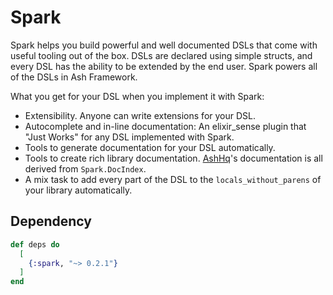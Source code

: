 # Spark

Spark helps you build powerful and well documented DSLs that come with useful tooling out of the box. DSLs are declared using simple structs, and every DSL has the ability to be extended by the end user. Spark powers all of the DSLs in Ash Framework.

What you get for your DSL when you implement it with Spark:

- Extensibility. Anyone can write extensions for your DSL.
- Autocomplete and in-line documentation: An elixir_sense plugin that "Just Works" for any DSL implemented with Spark.
- Tools to generate documentation for your DSL automatically.
- Tools to create rich library documentation. [AshHq](https://ash-hq.com)'s documentation is all derived from `Spark.DocIndex`.
- A mix task to add every part of the DSL to the `locals_without_parens` of your library automatically.

## Dependency

```elixir
def deps do
  [
    {:spark, "~> 0.2.1"}
  ]
end
```
